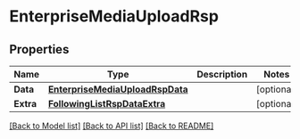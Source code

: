 # EnterpriseMediaUploadRsp

## Properties

Name | Type | Description | Notes
------------ | ------------- | ------------- | -------------
**Data** | [**EnterpriseMediaUploadRspData**](EnterpriseMediaUploadRsp_data.md) |  | [optional] 
**Extra** | [**FollowingListRspDataExtra**](FollowingListRsp_data_extra.md) |  | [optional] 

[[Back to Model list]](../README.md#documentation-for-models) [[Back to API list]](../README.md#documentation-for-api-endpoints) [[Back to README]](../README.md)


